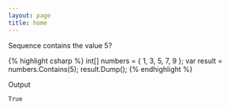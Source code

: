 ```yaml
---
layout: page
title: home
---
```


Sequence contains the value 5?

{% highlight csharp %}
int[] numbers = { 1, 3, 5, 7, 9 };
var result = numbers.Contains(5);
result.Dump();
{% endhighlight %}

Output

```
True
```

